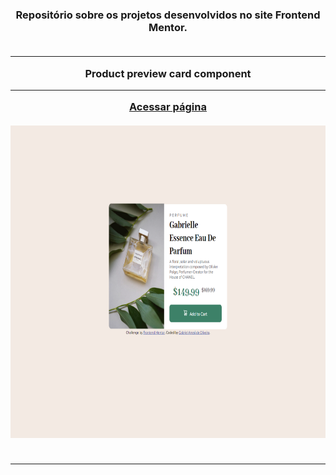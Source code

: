 <h3 align="center" dir="auto">Repositório sobre os projetos desenvolvidos no site Frontend Mentor.
<br></br>
<hr>
Product preview card component
<hr>
<a href="https://gabriel-anesi.github.io/_Frontend-Mentor/01%20-%20Product%20preview%20card%20component">Acessar página</a>
<br></br>
<img src="https://github.com/gabriel-anesi/_Frontend-Mentor/blob/master/01%20-%20Product%20preview%20card%20component/images/imagem%20site.png" height="500px">
<br></br>
<hr>